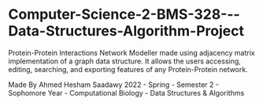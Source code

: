 # Computer-Science-2-BMS-328---Data-Structures-Algorithm-Project
Protein-Protein Interactions Network Modeller made using adjacency matrix implementation of a graph data structure. It allows the users accessing, editing, searching, and exporting features of any Protein-Protein network.

Made By Ahmed Hesham Saadawy
2022 - Spring - Semester 2 - Sophomore Year - Computational Biology - Data Structures & Algorithms
